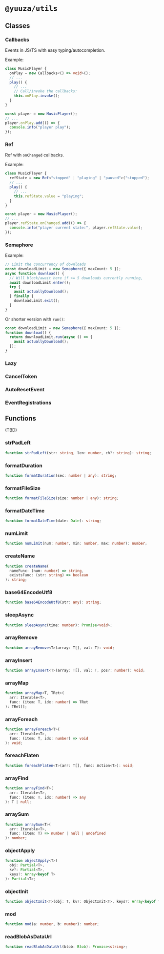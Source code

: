 # `@yuuza/utils`

## Classes

### Callbacks

Events in JS/TS with easy typing/autocompletion.

Example:

```ts
class MusicPlayer {
  onPlay = new Callbacks<() => void>();
  // ...
  play() {
    // ...
    // Call/invoke the callbacks:
    this.onPlay.invoke();
  }
}

const player = new MusicPlayer();
// ...
player.onPlay.add(() => {
  console.info("player play");
});
```

### Ref

Ref with `onChanged` callbacks.

Example:

```ts
class MusicPlayer {
  refState = new Ref<"stopped" | "playing" | "paused">("stopped");
  // ...
  play() {
    // ...
    this.refState.value = "playing";
  }
}

const player = new MusicPlayer();
// ...
player.refState.onChanged.add(() => {
  console.info("player current state:", player.refState.value);
});
```

### Semaphore

Example:

```ts
// Limit the concurrency of downloads
const downloadLimit = new Semaphore({ maxCount: 5 });
async function download() {
  // Will block/await here if >= 5 downloads currently running,
  await downloadLimit.enter();
  try {
    await actuallyDownload();
  } finally {
    downloadLimit.exit();
  }
}
```

Or shorter version with `run()`:

```ts
const downloadLimit = new Semaphore({ maxCount: 5 });
function download() {
  return downloadLimit.run(async () => {
    await actuallyDownload();
  });
}
```

### Lazy

### CancelToken

### AutoResetEvent

### EventRegistrations

## Functions

(TBD)

### strPadLeft

```ts
function strPadLeft(str: string, len: number, ch?: string): string;
```

### formatDuration

```ts
function formatDuration(sec: number | any): string;
```

### formatFileSize

```ts
function formatFileSize(size: number | any): string;
```

### formatDateTime

```ts
function formatDateTime(date: Date): string;
```

### numLimit

```ts
function numLimit(num: number, min: number, max: number): number;
```

### createName

```ts
function createName(
  nameFunc: (num: number) => string,
  existsFunc: (str: string) => boolean
): string;
```

### base64EncodeUtf8

```ts
function base64EncodeUtf8(str: any): string;
```

### sleepAsync

```ts
function sleepAsync(time: number): Promise<void>;
```

### arrayRemove

```ts
function arrayRemove<T>(array: T[], val: T): void;
```

### arrayInsert

```ts
function arrayInsert<T>(array: T[], val: T, pos?: number): void;
```

### arrayMap

```ts
function arrayMap<T, TRet>(
  arr: Iterable<T>,
  func: (item: T, idx: number) => TRet
): TRet[];
```

### arrayForeach

```ts
function arrayForeach<T>(
  arr: Iterable<T>,
  func: (item: T, idx: number) => void
): void;
```

### foreachFlaten

```ts
function foreachFlaten<T>(arr: T[], func: Action<T>): void;
```

### arrayFind

```ts
function arrayFind<T>(
  arr: Iterable<T>,
  func: (item: T, idx: number) => any
): T | null;
```

### arraySum

```ts
function arraySum<T>(
  arr: Iterable<T>,
  func: (item: T) => number | null | undefined
): number;
```

### objectApply

```ts
function objectApply<T>(
  obj: Partial<T>,
  kv?: Partial<T>,
  keys?: Array<keyof T>
): Partial<T>;
```

### objectInit

```ts
function objectInit<T>(obj: T, kv?: ObjectInit<T>, keys?: Array<keyof T>): T;
```

### mod

```ts
function mod(a: number, b: number): number;
```

### readBlobAsDataUrl

```ts
function readBlobAsDataUrl(blob: Blob): Promise<string>;
```

